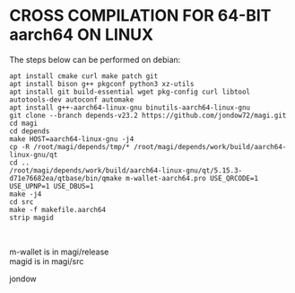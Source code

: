 CROSS COMPILATION FOR 64-BIT aarch64 ON LINUX
==============================================

The steps below can be performed on debian:

    apt install cmake curl make patch git
    apt install bison g++ pkgconf python3 xz-utils
    apt install git build-essential wget pkg-config curl libtool autotools-dev autoconf automake
    apt install g++-aarch64-linux-gnu binutils-aarch64-linux-gnu
    git clone --branch depends-v23.2 https://github.com/jondow72/magi.git
    cd magi
    cd depends
    make HOST=aarch64-linux-gnu -j4
    cp -R /root/magi/depends/tmp/* /root/magi/depends/work/build/aarch64-linux-gnu/qt
    cd ..
    /root/magi/depends/work/build/aarch64-linux-gnu/qt/5.15.3-d71e76682ea/qtbase/bin/qmake m-wallet-aarch64.pro USE_QRCODE=1 USE_UPNP=1 USE_DBUS=1
    make -j4
    cd src
    make -f makefile.aarch64
    strip magid
<br/>

m-wallet is in magi/release<br/>
magid is in magi/src<br/>

jondow


